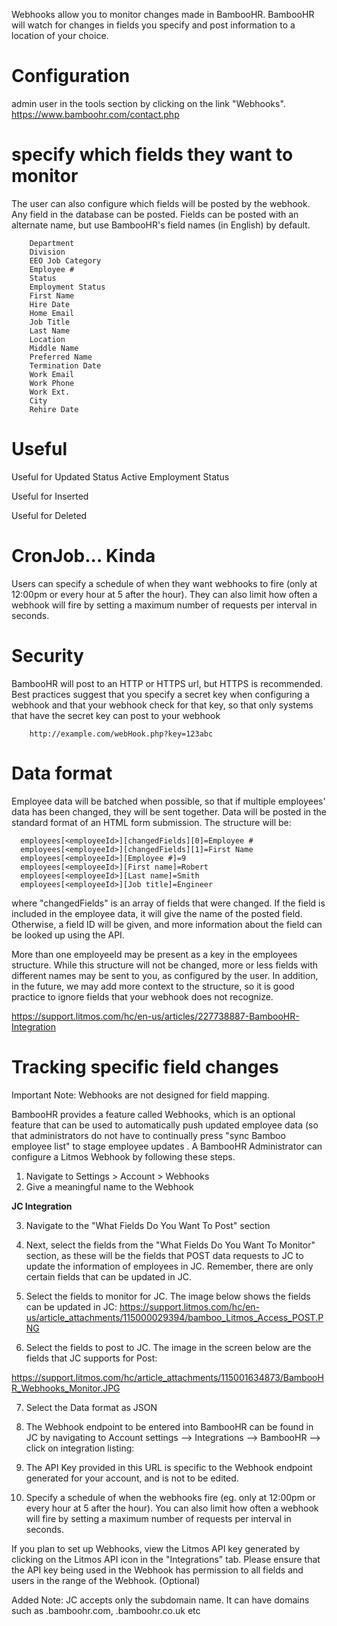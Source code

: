 Webhooks allow you to monitor changes made in BambooHR. BambooHR will watch for changes in fields you specify and post information to a location of your choice.

# Configuration
admin user in the tools section by clicking on the link "Webhooks".
      https://www.bamboohr.com/contact.php
     

 # specify which fields they want to monitor

The user can also configure which fields will be posted by the webhook. Any field in the database can be posted. Fields can be posted with an alternate name, but use BambooHR's field names (in English) by default.

        Department
        Division
        EEO Job Category
        Employee #
        Status
        Employment Status
        First Name
        Hire Date
        Home Email
        Job Title
        Last Name
        Location
        Middle Name
        Preferred Name
        Termination Date
        Work Email
        Work Phone
        Work Ext.
        City
        Rehire Date
        
# Useful 
   Useful for Updated 
         Status Active
        Employment Status
   
   Useful for Inserted  
   
   Useful for Deleted 

# CronJob... Kinda
Users can specify a schedule of when they want webhooks to fire (only at 12:00pm or every hour at 5 after the hour). They can also limit how often a webhook will fire by setting a maximum number of requests per interval in seconds.

# Security 
BambooHR will post to an HTTP or HTTPS url, but HTTPS is recommended. Best practices suggest that you specify a secret key when configuring a webhook and that your webhook check for that key, so that only systems that have the secret key can post to your webhook

        http://example.com/webHook.php?key=123abc
        
# Data format
Employee data will be batched when possible, so that if multiple employees' data has been changed, they will be sent together.
Data will be posted in the standard format of an HTML form submission. The structure will be:

      employees[<employeeId>][changedFields][0]=Employee #
      employees[<employeeId>][changedFields][1]=First Name
      employees[<employeeId>][Employee #]=9
      employees[<employeeId>][First name]=Robert
      employees[<employeeId>][Last name]=Smith
      employees[<employeeId>][Job title]=Engineer
      
 where "changedFields" is an array of fields that were changed. If the field is included in the employee data, it will give the name of the posted field. Otherwise, a field ID will be given, and more information about the field can be looked up using the API.
 
 More than one employeeId may be present as a key in the employees structure. While this structure will not be changed, more or less fields with different names may be sent to you, as configured by the user.	In addition, in the future, we may add more context to the structure, so it is good practice to ignore fields that your webhook does not recognize.
 
 
 https://support.litmos.com/hc/en-us/articles/227738887-BambooHR-Integration
 
 # Tracking specific field changes

Important Note: Webhooks are not designed for field mapping.

BambooHR provides a feature called Webhooks, which is an optional feature that can be used to automatically push updated employee data (so that administrators do not have to continually press "sync Bamboo employee list" to stage employee updates . A BambooHR Administrator can configure a Litmos Webhook by following these steps.

 1. Navigate to Settings > Account > Webhooks
 2. Give a meaningful name to the Webhook

__JC Integration__
      
 3. Navigate to the "What Fields Do You Want To Post" section

 4. Next, select the fields from the "What Fields Do You Want To Monitor" section, 
         as these will be the fields that POST data requests to JC to update the information of employees in JC. Remember, there are only certain fields that can be updated in JC.



5. Select the fields to monitor for JC. The image below shows the fields can be updated in JC: 
https://support.litmos.com/hc/en-us/article_attachments/115000029394/bamboo_Litmos_Access_POST.PNG


6. Select the fields to post to JC. The image in the screen below are the fields that JC supports for Post:

https://support.litmos.com/hc/article_attachments/115001634873/BambooHR_Webhooks_Monitor.JPG

7. Select the Data format as JSON 



8. The Webhook endpoint to be entered into BambooHR can be found in JC by navigating to Account settings --> Integrations --> BambooHR --> click on integration listing:



9. The API Key provided in this URL is specific to the Webhook endpoint generated for your account, and is not to be edited.



10. Specify a schedule of when the webhooks fire (eg. only at 12:00pm or every hour at 5 after the hour). You can also limit how often a webhook will fire by setting a maximum number of requests per interval in seconds.



If you plan to set up Webhooks, view the Litmos API key generated by clicking on the Litmos API icon in the "Integrations" tab. Please ensure that the API key being used in the Webhook has permission to all fields and users in the range of the Webhook. (Optional)

Added Note: JC accepts only the subdomain name. It can have domains such as .bamboohr.com, .bamboohr.co.uk etc
